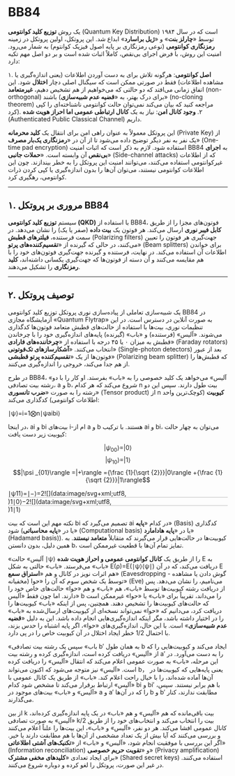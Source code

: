 # BB84

یک روش **توزیع کلید کوانتومی** (Quantum Key Distribution) است که در سال ۱۹۸۴ توسط «**چارلز بنت**» و «**ژیل براسارد**» ابداع شد. این پروتکل، اولین پروتکل در زمینه **رمزنگاری کوانتومی** (نوعی رمزنگاری بر پایه اصول فیزیک کوانتوم) به شمار می‌رود. امنیت این روش، با فرض اجرای بی‌نقص، کاملاً اثبات شده است و بر دو اصل مهم تکیه دارد:

۱. **اصل کوانتومی**: هرگونه تلاش برای به دست آوردن اطلاعات (یعنی اندازه‌گیری یا مشاهده اطلاعات) فقط در صورتی ممکن است که سیگنال اصلی دچار **اختلال** شود. این اتفاق زمانی می‌افتد که دو حالتی که می‌خواهیم از هم تشخیص دهیم، **غیرمتعامد** (non-orthogonal) باشند (برای درک بهتر، به «**قضیه عدم شبیه‌سازی**» (no-cloning theorem) مراجعه کنید که بیان می‌کند نمی‌توان حالت کوانتومی ناشناخته‌ای را کپی کرد).
۲. **وجود کانال امن**: نیاز به یک **کانال ارتباطی عمومی اما احراز هویت شده** (Authenticated Public Classical Channel) داریم.

این پروتکل معمولاً به عنوان راهی امن برای انتقال یک **کلید محرمانه** (Private Key) از یک نفر به نفر دیگر توضیح داده می‌شود تا از آن در «**رمزنگاری یک‌بار مصرف**» (One-time pad encryption) استفاده شود. لازم به ذکر است که اثبات امنیت BB84 به **اجرای بی‌نقص** آن وابسته است. «**حملات جانبی**» (Side-channel attacks) که از اطلاعات غیرکوانتومی استفاده می‌کنند، می‌توانند امنیت این پروتکل را به خطر بیندازند. چون این اطلاعات کوانتومی نیستند، می‌توان آن‌ها را بدون اندازه‌گیری یا کپی کردن ذرات کوانتومی، رهگیری کرد.

---

## ۱. مروری بر پروتکل BB84

سیستم **توزیع کلید کوانتومی (QKD)** با استفاده از BB84، فوتون‌های مجزا را از طریق **کابل فیبر نوری** ارسال می‌کند. هر فوتون یک **بیت داده** (صفر یا یک) را نشان می‌دهد. در سمت فرستنده، **فیلترهای قطبش** (Polarizing filters) جهت‌گیری هر فوتون را تعیین می‌کنند، در حالی که گیرنده از «**تقسیم‌کننده‌های پرتو**» (Beam splitters) برای خواندن اطلاعات آن استفاده می‌کند. در نهایت، فرستنده و گیرنده جهت‌گیری فوتون‌های خود را با هم مقایسه می‌کنند و آن دسته از فوتون‌ها که جهت‌گیری یکسانی داشته‌اند، **کلید رمزنگاری** را تشکیل می‌دهند.

---

## ۲. توصیف پروتکل

یک شبیه‌سازی تعاملی از پیاده‌سازی نوری پروتکل توزیع کلید کوانتومی BB84 در آزمایشگاه مجازی «Quantum Flytrap» به صورت آنلاین در دسترس است. در این تنظیمات نوری، بیت‌ها با استفاده از حالت‌های قطبش متعامد فوتون‌ها کدگذاری می‌شوند. «آلیس» (فرستنده) و «باب» (گیرنده) پایه‌های اندازه‌گیری خود را با چرخاندن قطبش به میزان ۰ یا ۴۵ درجه با استفاده از «**چرخاننده‌های فارادی**» (Faraday rotators) انتخاب می‌کنند. «**آشکارسازهای تک‌فوتونی**» (Single-photon detectors) بعد از عبور فوتون‌ها از یک «**تقسیم‌کننده پرتو قطبشی**» (Polarizing beam splitter) که قطبش‌ها را از هم جدا می‌کند، خروجی را اندازه‌گیری می‌کنند.

در طرح BB84، «آلیس» می‌خواهد یک کلید خصوصی را به «باب» بفرستد. او کار را با دو رشته بیت تصادفی، a و b، شروع می‌کند که هر کدام n بیت طول دارند. سپس این دو رشته را به صورت «**ضرب تانسوری**» (Tensor product) از n **کیوبیت** (کوچک‌ترین واحد اطلاعات کوانتومی) کدگذاری می‌کند:

∣ψ⟩=i=1⨂n​∣ψai​bi​​⟩

در اینجا، ai​ و bi​ بیت‌های i-ام از a و b هستند. با ترکیب ai​ و bi​، می‌توان به چهار حالت کیوبیت زیر دست یافت:

$$|\psi _{00}\rangle =|0\rangle$$$$|\psi _{10}\rangle =|1\rangle$$$$|\psi _{01}\rangle =|+\rangle ={\frac {1}{\sqrt {2}}}|0\rangle +{\frac {1}{\sqrt {2}}}|1\rangle$$

∣ψ11​⟩=∣−⟩=2![](data:image/svg+xml;utf8,<svg xmlns="http://www.w3.org/2000/svg" width="400em" height="1.08em" viewBox="0 0 400000 1080" preserveAspectRatio="xMinYMin slice"><path d="M95,702
c-2.7,0,-7.17,-2.7,-13.5,-8c-5.8,-5.3,-9.5,-10,-9.5,-14
c0,-2,0.3,-3.3,1,-4c1.3,-2.7,23.83,-20.7,67.5,-54
c44.2,-33.3,65.8,-50.3,66.5,-51c1.3,-1.3,3,-2,5,-2c4.7,0,8.7,3.3,12,10
s173,378,173,378c0.7,0,35.3,-71,104,-213c68.7,-142,137.5,-285,206.5,-429
c69,-144,104.5,-217.7,106.5,-221
l0 -0
c5.3,-9.3,12,-14,20,-14
H400000v40H845.2724
s-225.272,467,-225.272,467s-235,486,-235,486c-2.7,4.7,-9,7,-19,7
c-6,0,-10,-1,-12,-3s-194,-422,-194,-422s-65,47,-65,47z
M834 80h400000v40h-400000z"></path></svg>)​1​∣0⟩−2![](data:image/svg+xml;utf8,<svg xmlns="http://www.w3.org/2000/svg" width="400em" height="1.08em" viewBox="0 0 400000 1080" preserveAspectRatio="xMinYMin slice"><path d="M95,702
c-2.7,0,-7.17,-2.7,-13.5,-8c-5.8,-5.3,-9.5,-10,-9.5,-14
c0,-2,0.3,-3.3,1,-4c1.3,-2.7,23.83,-20.7,67.5,-54
c44.2,-33.3,65.8,-50.3,66.5,-51c1.3,-1.3,3,-2,5,-2c4.7,0,8.7,3.3,12,10
s173,378,173,378c0.7,0,35.3,-71,104,-213c68.7,-142,137.5,-285,206.5,-429
c69,-144,104.5,-217.7,106.5,-221
l0 -0
c5.3,-9.3,12,-14,20,-14
H400000v40H845.2724
s-225.272,467,-225.272,467s-235,486,-235,486c-2.7,4.7,-9,7,-19,7
c-6,0,-10,-1,-12,-3s-194,-422,-194,-422s-65,47,-65,47z
M834 80h400000v40h-400000z"></path></svg>)​1​∣1⟩

نکته مهم این است که بیت bi​ تصمیم می‌گیرد که ai​ در کدام «**پایه**» (Basis) کدگذاری شود (یا در «**پایه محاسباتی**» (Computational basis) یا در «**پایه هادامارد**» (Hadamard basis)). کیوبیت‌ها در حالت‌هایی قرار می‌گیرند که متقابلاً **متعامد نیستند**. به همین دلیل، بدون دانستن b، تمایز تمام آن‌ها با قطعیت غیرممکن است.

«آلیس» حالت ∣ψ⟩ را از طریق یک **کانال کوانتومی عمومی و احراز هویت شده** E به «باب» می‌فرستد. «باب» حالتی به شکل E(ρ)=E(∣ψ⟩⟨ψ∣) دریافت می‌کند، که در آن E هم اثرات نویز در کانال و هم «**استراق سمع**» (Eavesdropping - گوش دادن یا مشاهده مخفیانه) توسط یک شخص سوم که آن را «حوا» (Eve) می‌نامیم، را نشان می‌دهد. پس از دریافت رشته کیوبیت‌ها توسط «باب»، هم «باب» و هم «حوا» حالت‌های خاص خود را دارند. اما چون فقط «آلیس» b را می‌داند، تقریباً برای «باب» یا «حوا» غیرممکن است که حالت‌های کیوبیت‌ها را تشخیص دهند. همچنین، پس از اینکه «باب» کیوبیت‌ها را دریافت کرد، می‌دانیم که «حوا» نمی‌تواند نسخه‌ای از کیوبیت‌های ارسال‌شده به «باب» را در اختیار داشته باشد، مگر اینکه اندازه‌گیری‌هایی انجام داده باشد. این به دلیل «**قضیه عدم شبیه‌سازی**» است. با این حال، اندازه‌گیری‌های «حوا»، اگر پایه اشتباه را حدس بزند، با احتمال 1/2 خطر ایجاد اختلال در آن کیوبیت خاص را در پی دارد.

«باب» سپس یک رشته بیت تصادفی b′ به همان طول b ایجاد می‌کند و کیوبیت‌هایی را که از «آلیس» دریافت کرده است، اندازه‌گیری کرده و رشته بیت a′ را به دست می‌آورد. در این مرحله، «باب» به صورت عمومی اعلام می‌کند که انتقال «آلیس» را دریافت کرده است. «آلیس» نیز متوجه می‌شود که اکنون می‌تواند b， یعنی پایه‌هایی که کیوبیت‌ها در آن‌ها آماده شده‌اند، را با خیال راحت اعلام کند. «باب» از طریق یک کانال عمومی با «آلیس» ارتباط برقرار می‌کند تا مشخص شود کدام bi​ و bi′​ با هم برابر نیستند. سپس، «آلیس» و «باب» بیت‌های موجود در a و a′ را که در آن‌ها b و b′ مطابقت ندارند، کنار می‌گذارند.

از بین k بیت باقی‌مانده که هم «آلیس» و هم «باب» در یک پایه اندازه‌گیری کرده‌اند، «آلیس» به صورت تصادفی k/2 بیت را انتخاب می‌کند و انتخاب‌های خود را از طریق کانال عمومی افشا می‌کند. هر دو نفر، «آلیس» و «باب»، این بیت‌ها را علناً اعلام می‌کنند و بررسی می‌کنند که آیا بیش از یک تعداد مشخصی از آن‌ها با هم مطابقت دارند یا خیر. اگر این بررسی با موفقیت انجام شود، «آلیس» و «باب» از «**تکنیک‌های آشتی اطلاعاتی**» (Information reconciliation) و «**تقویت حریم خصوصی**» (Privacy amplification) برای ایجاد تعدادی «**کلیدهای مخفی مشترک**» (Shared secret keys) استفاده می‌کنند. در غیر این صورت، پروتکل را لغو کرده و دوباره شروع می‌کنند.
